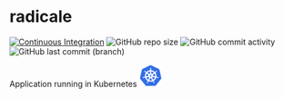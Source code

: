 # radicale

[![Continuous Integration](https://github.com/x-real-ip/radicale/actions/workflows/ci.yaml/badge.svg)](https://github.com/x-real-ip/radicale/actions/workflows/ci.yaml)
![GitHub repo size](https://img.shields.io/github/repo-size/theautomation/radicale?logo=Github)
![GitHub commit activity](https://img.shields.io/github/commit-activity/y/theautomation/radicale?logo=github)
![GitHub last commit (branch)](https://img.shields.io/github/last-commit/theautomation/radicale/main?logo=github)

Application running in Kubernetes <img src="https://raw.githubusercontent.com/x-real-ip/infrastructure/refs/heads/main/assets/img/k8s.png" alt="K8s" style="height: 40px; width:40px;"/>
